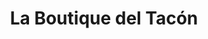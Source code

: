 ---
title: "La Boutique del Tacón"
url: /cerdanyola-del-valles/la-boutique-del-tacon/
shop: Schuhe
---